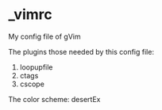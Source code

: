 _vimrc
======

My config file of gVim

The plugins those needed by this config file:
1. loopupfile
2. ctags
3. cscope


The color scheme:
desertEx
